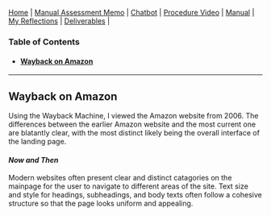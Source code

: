 [Home](index.md) | [Manual Assessment Memo](manual_assessment_memo.md) | [Chatbot](chatbot.md) | [Procedure Video](procedure_video.md) | [Manual](manual.md) | [My Reflections](reflective_blogs.md) | [Deliverables](deliverable1.md) |

### Table of Contents 
- #### [Wayback on Amazon](#wayback-on-amazon)
---
## Wayback on Amazon
Using the Wayback Machine, I viewed the Amazon website from 2006. The differences between the earlier Amazon website and the most current one are blatantly clear, with the most distinct likely being the overall interface of the landing page. 

#### *Now and Then*
Modern websites often present clear and distinct catagories on the mainpage for the user to navigate to different areas of the site. Text size and style for headings, subheadings, and body texts often follow a cohesive structure so that the page looks uniform and appealing. 

